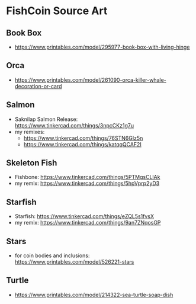 # FishCoin Source Art

## Book Box

- https://www.printables.com/model/295977-book-box-with-living-hinge

## Orca

- https://www.printables.com/model/261090-orca-killer-whale-decoration-or-card

## Salmon

- Saknilap Salmon Release: https://www.tinkercad.com/things/3npcCKz1g7u
- my remixes:
  - https://www.tinkercad.com/things/76STN6GIz5n
  - https://www.tinkercad.com/things/katqqQCAF2I

## Skeleton Fish

- Fishbone: https://www.tinkercad.com/things/5PTMgsCLlAk
- my remix: https://www.tinkercad.com/things/5hpVprp2yD3

## Starfish

- Starfish: https://www.tinkercad.com/things/eZQL5s1fvsX
- my remix: https://www.tinkercad.com/things/9an7ZNqosGP

## Stars

- for coin bodies and inclusions: https://www.printables.com/model/526221-stars

## Turtle

- https://www.printables.com/model/214322-sea-turtle-soap-dish
